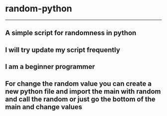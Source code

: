 # random-python
------------------------------------------------------------

A simple script for randomness in python
------------------------------------------------------------

I will try update my script frequently
------------------------------------------------------------

I am a beginner programmer 
------------------------------------------------------------

For change the random value you can create a new python file and import the main with random and call the random or just go the bottom of the main and change values
------------------------------------------------------------
